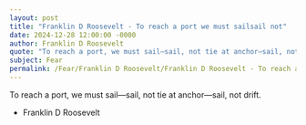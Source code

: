 ```yaml
---
layout: post
title: "Franklin D Roosevelt - To reach a port we must sailsail not"
date: 2024-12-28 12:00:00 -0000
author: Franklin D Roosevelt
quote: "To reach a port, we must sail—sail, not tie at anchor—sail, not drift."
subject: Fear
permalink: /Fear/Franklin D Roosevelt/Franklin D Roosevelt - To reach a port we must sailsail not
---
```


To reach a port, we must sail—sail, not tie at anchor—sail, not drift.

- Franklin D Roosevelt

